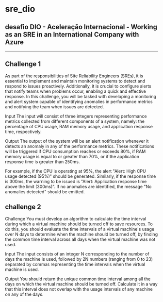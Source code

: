 # sre_dio

desafio DIO - Aceleração Internacional - Working as an SRE in an International Company with Azure
-------------
-------------

Challenge 1 
----------

As part of the responsibilities of Site Reliability Engineers (SREs), it is essential to implement and maintain monitoring systems to detect and respond to issues proactively. Additionally, it is crucial to configure alerts that notify teams when problems occur, enabling a quick and effective response. In this challenge, you will be tasked with developing a monitoring and alert system capable of identifying anomalies in performance metrics and notifying the team when issues are detected.

Input
The input will consist of three integers representing performance metrics collected from different components of a system, namely: the percentage of CPU usage, RAM memory usage, and application response time, respectively.

Output
The output of the system will be an alert notification whenever it detects an anomaly in any of the performance metrics. These notifications will be triggered if CPU consumption reaches or exceeds 80%, if RAM memory usage is equal to or greater than 70%, or if the application response time is greater than 250ms.

For example, if the CPU is operating at 95%, the alert "Alert: High CPU usage detected (95%)" should be generated. Similarly, if the response time is 300ms, the warning to be issued is "Alert: Application response time above the limit (300ms)". If no anomalies are identified, the message "No anomalies detected" should be emitted.

challenge 2 
----------
Challenge
You must develop an algorithm to calculate the time interval during which a virtual machine should be turned off to save resources. To do this, you should evaluate the time intervals of a virtual machine's usage over N days to determine when the machine should be turned off, by finding the common time interval across all days when the virtual machine was not used.

Input
The input consists of an integer N corresponding to the number of days the machine is used, followed by 2N numbers (ranging from 0 to 23) separated by commas representing the time intervals when the virtual machine is used.

Output
You should return the unique common time interval among all the days on which the virtual machine should be turned off. Calculate it in a way that this interval does not overlap with the usage intervals of any machine on any of the days.



